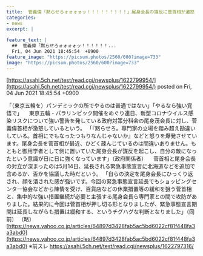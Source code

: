 ```yaml
---
title:  菅義偉「黙らせろォォォォッ！！！！！！！！！」尾身会長の謀反に菅首相が激怒  ★2  
categories:
- news
excerpt: |
  
feature_text: |
  ##  菅義偉「黙らせろォォォォッ！！！！！！...
  Fri, 04 Jun 2021 18:45:54  +0900
feature_image: "https://picsum.photos/2560/600?image=733"
image: "https://picsum.photos/2560/600?image=733"
---
```


[https://asahi.5ch.net/test/read.cgi/newsplus/1622799954/](https://asahi.5ch.net/test/read.cgi/newsplus/1622799954/)
posted on Fri, 04 Jun 2021 18:45:54  +0900

<!--more-->

「（東京五輪を）パンデミックの所でやるのは普通ではない」「やるなら強い覚悟で」 　東京五輪・パラリンピック開催をめぐり連日、新型コロナウイルス感染リスクについて強い警告を発している政府対策分科会の尾身茂会長に対し、菅義偉首相が激怒しているという。 「『黙らせろ。専門家の立場を踏み超え勘違いしている。首相にでもなったつもりなんじゃないか』などと怒りを爆発させています。尾身会長を菅首相が最近、ひどく疎んじているのは間違いありません。もともと御用学者として側に置いていた尾身会長が謀反を起こし、自分の敵になったという意識が日に日に強くなっています」（政府関係者） 　菅首相と尾身会長の対立が深まったのは5月14日、延長される緊急事態宣言に北海道などを追加で含めるか、否かを協議した時だという。 「自らの決定を尾身会長にひっくり返され、顔を潰された感が強いです。今回の緊急事態宣言延長でもショッピングセンター協会などから陳情を受け、百貨店などの休業措置等の緩和を狙う菅首相と、集中的な強い措置継続が必要と主張する尾身会長ら専門家との間で攻防がありました。結果的に今回は菅首相が押し切る形となりましたが、緊急事態宣言期間は延長しながらも措置は緩和する、というチグハグな判断となりました」（同前） （略） [https://news.yahoo.co.jp/articles/64897d3428fab5ac5bd6022cf81f448fa3a3abd0](https://news.yahoo.co.jp/articles/64897d3428fab5ac5bd6022cf81f448fa3a3abd0) ※前スレ https://asahi.5ch.net/test/read.cgi/newsplus/1622797316/
